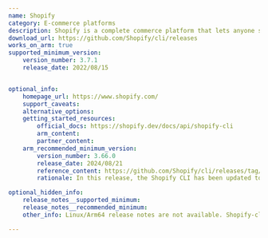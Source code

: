 ```yaml
---
name: Shopify
category: E-commerce platforms
description: Shopify is a complete commerce platform that lets anyone start, manage, and grow a business. One can use Shopify to build an online store, manage sales, market to customers, and accept payments in digital and physical locations.
download_url: https://github.com/Shopify/cli/releases
works_on_arm: true
supported_minimum_version:
    version_number: 3.7.1
    release_date: 2022/08/15


optional_info:
    homepage_url: https://www.shopify.com/
    support_caveats:
    alternative_options:
    getting_started_resources:
        official_docs: https://shopify.dev/docs/api/shopify-cli
        arm_content:
        partner_content:
    arm_recommended_minimum_version:
        version_number: 3.66.0
        release_date: 2024/08/21
        reference_content: https://github.com/Shopify/cli/releases/tag/3.66.0
        rationale: In this release, the Shopify CLI has been updated to use the Arm64-optimized version of cloudflared (version 2024.8.2), instead of a generic or x86-only binary.

optional_hidden_info:
    release_notes__supported_minimum:
    release_notes__recommended_minimum:
    other_info: Linux/Arm64 release notes are not available. Shopify-cli can be installed via npm. Successfully installed the minimum version 3.7.1 available at the GitHub releases via npm on the Neoverse N1. Shopify 2.x and below has been deprecated and Shopify has blocked app and extension commmands for all CLI 2.x users. Kindly refer [this](https://shopify.dev/changelog/cli-2-x-is-deprecated).

---
```

